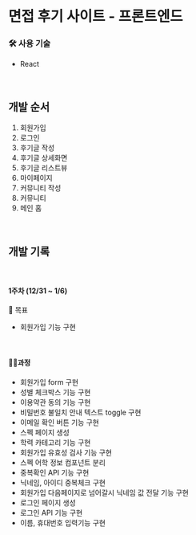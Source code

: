 # 면접 후기 사이트 - 프론트엔드

### 🛠️ 사용 기술

- React

<br>

## 개발 순서

1. 회원가입
2. 로그인
3. 후기글 작성
4. 후기글 상세화면
5. 후기글 리스트뷰
6. 마이페이지
7. 커뮤니티 작성
8. 커뮤니티
9. 메인 홈

<br>

## 개발 기록

<br>

#### 1주차 (12/31 ~ 1/6)

📌 목표

- 회원가입 기능 구현

<br>

#### 🏃‍♂️과정

- 회원가입 form 구현
- 성별 체크박스 기능 구현
- 이용약관 동의 기능 구현
- 비밀번호 불일치 안내 텍스트 toggle 구현
- 이메일 확인 버튼 기능 구현
- 스펙 페이지 생성
- 학력 카테고리 기능 구현
- 회원가입 유효성 검사 기능 구현
- 스펙 어학 정보 컴포넌트 분리
- 중복확인 API 기능 구현
- 닉네임, 아이디 중복체크 구현
- 회원가입 다음페이지로 넘어갈시 닉네임 값 전달 기능 구현
- 로그인 페이지 생성
- 로그인 API 기능 구현
- 이름, 휴대번호 입력기능 구현
